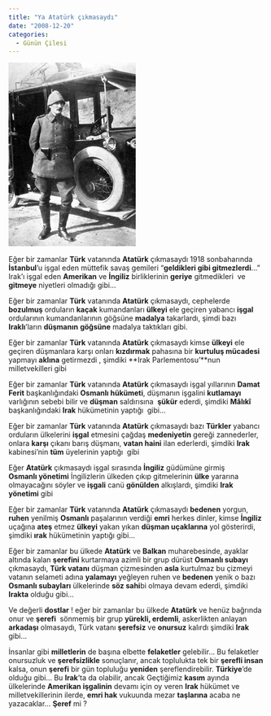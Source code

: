 ```yaml
---
title: "Ya Atatürk çıkmasaydı"
date: "2008-12-20"
categories: 
  - Günün Çilesi
---
```


[![anafartalar.jpg](../uploads/2008/12/anafartalar.jpg)](../uploads/2008/12/anafartalar.jpg "anafartalar.jpg")

Eğer bir zamanlar **Türk** vatanında **Atatürk** çıkmasaydı 1918 sonbaharında **İstanbul**’u işgal eden müttefik savaş gemileri “**geldikleri gibi gitmezlerdi**…” Irak’ı işgal eden **Amerikan** ve **İngiliz** birliklerinin **geriye** gitmedikleri  ve **gitmeye** niyetleri olmadığı gibi…

Eğer bir zamanlar **Türk** vatanında **Atatürk** çıkmasaydı, cephelerde **bozulmuş** orduların **kaçak** kumandanları **ülkeyi** ele geçiren yabancı **işgal** ordularının kumandanlarının göğsüne **madalya** takarlardı, şimdi bazı **Iraklı**’ların **düşmanın** **göğsüne** madalya taktıkları gibi.

Eğer bir zamanlar **Türk** vatanında **Atatürk** çıkmasaydı kimse **ülkeyi** ele geçiren düşmanlara karşı onları **kızdırmak** pahasına bir **kurtuluş mücadesi** yapmayı **aklına** getirmezdi , şimdiki **Irak Parlementosu’**nun milletvekilleri gibi

Eğer bir zamanlar **Türk** vatanında **Atatürk** çıkmasaydı işgal yıllarının **Damat Ferit** başkanlığındaki **Osmanlı hükümeti**, düşmanın işgalini **kutlamayı** varlığının sebebi bilir ve **düşman** saldırısına  **şükür** ederdi, şimdiki **Mâlıkî** başkanlığındaki **Irak** hükümetinin yaptığı  gibi…

Eğer bir zamanlar **Türk** vatanında **Atatürk** çıkmasaydı bazı **Türkler** yabancı orduların ülkelerini **işgal** etmesini çağdaş **medeniyetin** gereği zannederler, onlara **karşı** çıkanı barış düşmanı, **vatan haini** ilan ederlerdi, şimdiki **Irak** kabinesi’nin **tüm** üyelerinin yaptığı  gibi

Eğer **Atatürk** çıkmasaydı işgal sırasında **İngiliz** güdümüne girmiş **Osmanlı yönetimi** İngilizlerin ülkeden çıkıp gitmelerinin **ülke** yararına olmayacağını söyler ve **işgali** canü **gönülden** alkışlardı, şimdiki **Irak yönetimi** gibi

Eğer bir zamanlar **Türk** vatanında **Atatürk** çıkmasaydı **bedenen** yorgun, **ruhen** yenilmiş **Osmanlı** paşalarının verdiği **emri** herkes dinler, kimse **İngiliz** uçağına **ateş** etmez **ülkeyi** yakan yıkan **düşman uçaklarına** yol gösterirdi, şimdiki **ırak** hükümetinin yaptığı gibi…

Eğer bir zamanlar bu ülkede **Atatürk** ve **Balkan** muharebesinde, ayaklar altında kalan **şerefini** kurtarmaya azimli bir grup dürüst **Osmanlı subayı** çıkmasaydı, **Türk vatanı** düşman çizmesinden **asla** kurtulmaz bu çizmeyi vatanın selameti adına **yalamayı** yeğleyen ruhen ve **bedenen** yenik o bazı **Osmanlı subayları** ülkelerinde **söz sahi**bi olmaya devam ederdi, şimdiki **Irakta** olduğu gibi…

Ve değerli **dostlar** ! eğer bir zamanlar bu ülkede **Atatürk** ve henüz bağrında onur ve **şerefi**  sönmemiş bir grup **yürekli, erdemli**, askerlikten anlayan **arkadaşı** olmasaydı, Türk vatanı **şerefsiz** ve **onursuz** kalırdı şimdiki **Irak** gibi…

İnsanlar gibi **milletlerin** de başına elbette **felaketler** gelebilir… Bu felaketler onursuzluk ve **şerefsizlikle** sonuçlanır, ancak toplulukta tek bir **şerefli insan** kalsa, onun **şerefi** bir gün topluluğu **yeniden** şereflendirebilir. **Türkiye**’de olduğu gibi… Bu **Irak**’ta da olabilir, ancak Geçtiğimiz **kasım** ayında ülkelerinde **Amerikan işgalinin** devamı için oy veren **Irak** hükümet ve milletvekillerinin ilerde, **emri hak** vukuunda mezar **taşlarına** acaba ne  yazacaklar… **Şeref** mi ?
